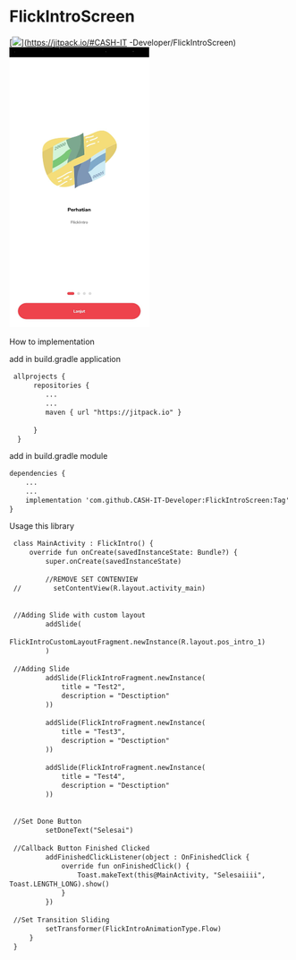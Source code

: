 # FlickIntroScreen
[![](https://jitpack.io/v/CASH-IT-Developer/FlickShowCase.svg)](https://jitpack.io/#CASH-IT
-Developer/FlickIntroScreen)
<img src="https://raw.githubusercontent.com/CASH-IT-Developer/FlickIntroScreen/master/flickintro.jpeg" width="250" height="500">

   How to implementation
   
   
   add in build.gradle application
   
     allprojects {
          repositories {
             ...
             ...
             maven { url "https://jitpack.io" }

          }
      }
    
   add in build.gradle module
   
    dependencies {
        ...
        ...
        implementation 'com.github.CASH-IT-Developer:FlickIntroScreen:Tag'
    }
    
    
  Usage this library
  
     class MainActivity : FlickIntro() {
         override fun onCreate(savedInstanceState: Bundle?) {
             super.onCreate(savedInstanceState)
             
             //REMOVE SET CONTENVIEW
     //        setContentView(R.layout.activity_main)
     
     
     //Adding Slide with custom layout
             addSlide(
                 FlickIntroCustomLayoutFragment.newInstance(R.layout.pos_intro_1)
             )
     
     //Adding Slide
             addSlide(FlickIntroFragment.newInstance(
                 title = "Test2",
                 description = "Desctiption"
             ))
     
             addSlide(FlickIntroFragment.newInstance(
                 title = "Test3",
                 description = "Desctiption"
             ))
     
             addSlide(FlickIntroFragment.newInstance(
                 title = "Test4",
                 description = "Desctiption"
             ))
     
     
     //Set Done Button
             setDoneText("Selesai")
             
     //Callback Button Finished Clicked
             addFinishedClickListener(object : OnFinishedClick {
                 override fun onFinishedClick() {
                     Toast.makeText(this@MainActivity, "Selesaiiii", Toast.LENGTH_LONG).show()
                 }
             })
     
     //Set Transition Sliding
             setTransformer(FlickIntroAnimationType.Flow)
         }
     }

